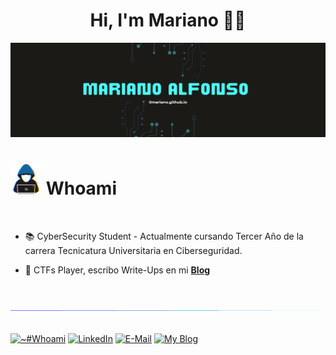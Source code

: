 <div align="center">
  
  <h1 align="center">Hi, I'm Mariano 👋🏼</h1>

</div>

<img src="images/Banner-MA.png"> 

# <picture><img src = "/images/about_me.gif" width = 50px></picture> **Whoami**

<br>

- 📚 CyberSecurity Student - Actualmente cursando Tercer Año de la carrera Tecnicatura Universitaria en Ciberseguridad.
  
- 🚩 CTFs Player, escribo Write-Ups en mi <a href="https://0mariano.github.io">**Blog**</a>

<br>

<img src="images/linea.gif"><br><br>

<a href="https://0mariano.github.io"><img width="107px" alt="~#Whoami" src="https://img.shields.io/badge/~%23%20Whoami-49ba6d?style=flat&logoColor=white"/></a>
<a href="https://www.linkedin.com/in/mariano-alfonso"><img width="80px" alt="LinkedIn" src="https://img.shields.io/badge/LinkedIn%20-%230077B5.svg?&style=flat&logo=LinkedIn&logoColor=white"/></a> 
<a href="mailto:marianoalfonso80@protonmail.com"><img width="60px" alt="E-Mail" src="https://img.shields.io/badge/E--Mail-D14836?style=flat&logoColor=white"/></a>
<a href="https://0mariano.github.io"><img width="70px" alt="My Blog" src="https://img.shields.io/badge/My Blog-cc00ff?style=flat&logoColor=white"/></a>
